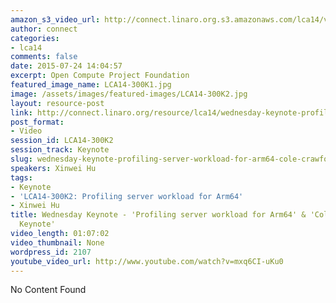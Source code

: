 ```yaml
---
amazon_s3_video_url: http://connect.linaro.org.s3.amazonaws.com/lca14/videos/03-05-Wednesday/Wednesday+Keynote+-+%2527Profiling+server+workload+for+Arm64%2527+%2526+%2527Cole+Crawford+Keynote%2527.mp4
author: connect
categories:
- lca14
comments: false
date: 2015-07-24 14:04:57
excerpt: Open Compute Project Foundation
featured_image_name: LCA14-300K1.jpg
image: /assets/images/featured-images/LCA14-300K2.jpg
layout: resource-post
link: http://connect.linaro.org/resource/lca14/wednesday-keynote-profiling-server-workload-for-arm64-cole-crawford-keynote/
post_format:
- Video
session_id: LCA14-300K2
session_track: Keynote
slug: wednesday-keynote-profiling-server-workload-for-arm64-cole-crawford-keynote
speakers: Xinwei Hu
tags:
- Keynote
- 'LCA14-300K2: Profiling server workload for Arm64'
- Xinwei Hu
title: Wednesday Keynote - 'Profiling server workload for Arm64' & 'Cole Crawford
  Keynote'
video_length: 01:07:02
video_thumbnail: None
wordpress_id: 2107
youtube_video_url: http://www.youtube.com/watch?v=mxq6CI-uKu0
---
```


No Content Found
